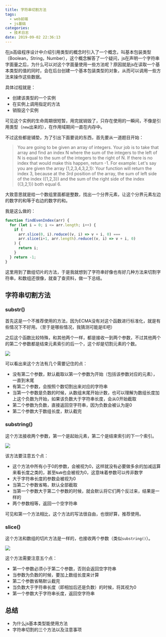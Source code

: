 ```yaml
---
title: 字符串切割方法
tags:
  - web前端
  - js基础
categories:
  - 技术日志
date: 2019-09-02 22:36:13
---
```



在js高级程序设计中介绍引用类型的概念时引入了一个概念，叫基本包装类型（Boolean，String，Number），这个概念解答了一个疑问，js在声明一个字符串字面量之后，为什么可以对这个字面量使用一些方法呢？原因就是js在读取一个基本类型的值的同时，会在后台创建一个基本包装类型的对象，从而可以调用一些方法来操作这些数据。

具体过程就是：

- 创建该类型的一个实例
- 在实例上调用指定的方法
- 销毁这个实例

可见这个实例的生命周期很短暂，用完就销毁了，只存在使用的一瞬间，不像是引用类型（`new`出来的），在作用域期间一直在内存中。

不过这些都是铺垫，为了引出下面要说的东西，首先要从一道题目开始：

> You are going to be given an array of integers. Your job is to take that array and find an index N where the sum of the integers to the left of N is equal to the sum of the integers to the right of N. If there is no index that would make this happen, return -1.
For example:
Let's say you are given the array {1,2,3,4,3,2,1}:
Your function will return the index 3, because at the 3rd position of the array, the sum of left side of the index ({1,2,3}) and the sum of the right side of the index ({3,2,1}) both equal 6.

大致意思就是给一个数组里面都是整数，找出一个分界元素，让这个分界元素左边的数字的和等于右边的数字的和。

我是这么做的：

```javascript
function findEvenIndex(arr) {
  for (let i = 0; i <= arr.length; i++) {
    if (
      arr.slice(0, i).reduce((v, i) => v + i, 0) ===
      arr.slice(i+1, arr.length).reduce((v, i) => v + i, 0)
    ) {
      return i;
    }
  } return -1;
}
```

这里用到了数组切片的方法，于是我就想到了字符串好像也有好几种方法来切割字符串，和数组还很像，就查了查资料，做一下总结。

## 字符串切割方法

### substr()

首先这是一个不推荐使用的方法，因为ECMA没有对这个函数进行标准化，就是有些情况下不好用。（至于是哪些情况，我猜测可能是IE吧）

之后这个函数比较特殊，和其他两个一样，都是接收一到两个参数，不过其他两个的第二个参数都是结束元素索引的后一个，这个却是切割元素的个数。

![](Jietu20190902-231523.jpg)

可以看出来这个方法有几个需要记住的点：

- 没有第二个参数，默认截取以第一个参数为开始（包括该参数对应的元素），一直到末尾
- 有第二个参数，会按照个数切割出来对应的字符串
- 当第一个参数是负数的时候，从数组末尾开始计数，也可以理解为数组长度加上这个负数为开始，如果该负数大于字符串长度，会从0开始截取
- 第二个参数为负数，直接返回空字符串，因为负数会被认为是0
- 第二个参数大于数组长度，默认截完

### substring()

这个方法接收两个参数，第一个是起始元素，第二个是结束索引的下一个索引。

![](Jietu20190902-233522.jpg)

该方法要注意五个点：

- 这个方法中所有小于0的参数，会被视为0，这样就没有必要做多余的加减运算来看长度之类的，甚至`NaN`也会被视为0，这意味着参数可以传非数字
- 大于字符串长度的参数会被视为0
- 当第二个参数省略，默认全部截取
- 当第一个参数大于第二个参数的时候，就会默认将它们两个反过来，结果是一样的
- 两个参数相等，返回一个空字符串

可见和第一个方法相比，这个方法的写法很自由，也很好算，推荐使用。

### slice()

这个方法和数组的切片方法是一样的，也接收两个参数（类似`substring()`）。

![](Jietu20190902-235109.jpg)

这个方法需要注意五个点：

- 第一个参数必须小于第二个参数，否则会返回空字符串
- 当参数为负数的时候，要加上数组长度来计算
- 第二个参数省略默认截完
- 当负数大于字符串长度（即相加后还是负数）的时候，将其视为0
- 第一个参数大于字符串长度，返回空字符串


## 总结

- 为什么js基本类型能使用方法
- 字符串切割的三个方法以及注意事项





